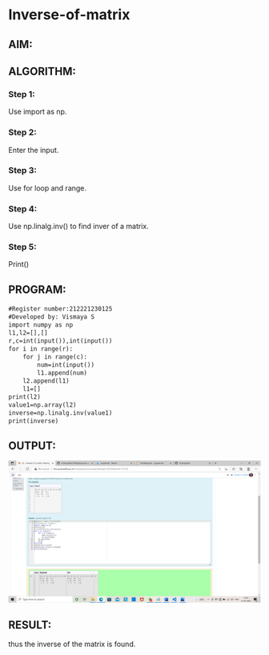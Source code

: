 # Inverse-of-matrix

## AIM:

## ALGORITHM:
### Step 1:
Use import as np.

### Step 2:
Enter the input.

### Step 3:
Use for loop and range.

### Step 4:
Use np.linalg.inv() to find inver of a matrix.

### Step 5:
Print()

## PROGRAM:
~~~
#Register number:212221230125
#Developed by: Vismaya S
import numpy as np
l1,l2=[],[]
r,c=int(input()),int(input())
for i in range(r):
    for j in range(c):
        num=int(input())
        l1.append(num)
    l2.append(l1)
    l1=[]
print(l2)
value1=np.array(l2)
inverse=np.linalg.inv(value1)
print(inverse)
~~~
## OUTPUT:
![github](inverse.png)
## RESULT:
thus the inverse of the matrix is found.
